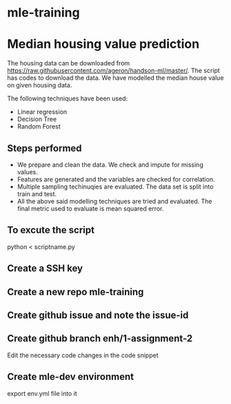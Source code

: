 # mle-training
# Median housing value prediction

The housing data can be downloaded from https://raw.githubusercontent.com/ageron/handson-ml/master/. The script has codes to download the data. We have modelled the median house value on given housing data. 

The following techniques have been used: 

 - Linear regression
 - Decision Tree
 - Random Forest

## Steps performed
 - We prepare and clean the data. We check and impute for missing values.
 - Features are generated and the variables are checked for correlation.
 - Multiple sampling techinuqies are evaluated. The data set is split into train and test.
 - All the above said modelling techniques are tried and evaluated. The final metric used to evaluate is mean squared error.

## To excute the script
python < scriptname.py 


## Create a SSH key 
## Create a new repo mle-training
## Create github issue and note the issue-id
## Create github branch enh/1-assignment-2
 Edit the necessary code changes in the code snippet
## Create mle-dev environment 
  export env.yml file into it

